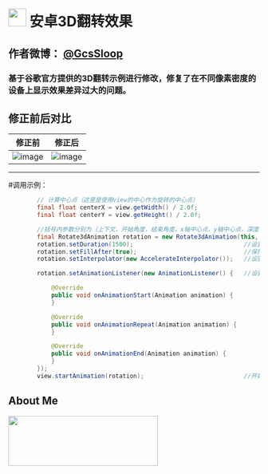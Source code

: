 # <img src="http://ww4.sinaimg.cn/large/005Xtdi2jw1f2jx68ugicj3074074jrm.jpg" width=36 /> 安卓3D翻转效果  

## 作者微博：  [@GcsSloop](http://weibo.com/GcsSloop)

### 基于谷歌官方提供的3D翻转示例进行修改，修复了在不同像素密度的设备上显示效果差异过大的问题。

## 修正前后对比

<b>修正前</b> | <b>修正后</b>
--- | ---
![image](https://github.com/GcsSloop/Rotate3dAnimation/blob/master/Pic/%E4%BF%AE%E6%AD%A3%E5%89%8D.gif) | ![image](https://github.com/GcsSloop/Rotate3dAnimation/blob/master/Pic/%E4%BF%AE%E6%AD%A3%E5%90%8E.gif)


- - - - 
#调用示例：
``` java
        // 计算中心点（这里是使用view的中心作为旋转的中心点）
		final float centerX = view.getWidth() / 2.0f;
		final float centerY = view.getHeight() / 2.0f;

        //括号内参数分别为（上下文，开始角度，结束角度，x轴中心点，y轴中心点，深度，是否扭曲）
		final Rotate3dAnimation rotation = new Rotate3dAnimation(this, start, end, centerX, centerY, 1.0f, true);
		rotation.setDuration(1500);                               //设置动画时长
		rotation.setFillAfter(true);                              //保持旋转后效果
		rotation.setInterpolator(new AccelerateInterpolator());   //设置插值器

		rotation.setAnimationListener(new AnimationListener() {   //设置监听器

			@Override
			public void onAnimationStart(Animation animation) {
			}

			@Override
			public void onAnimationRepeat(Animation animation) {
			}

			@Override
			public void onAnimationEnd(Animation animation) {
			}
		});
		view.startAnimation(rotation);                            //开始动画

```



## About Me

<a href="https://github.com/GcsSloop/SloopBlog/blob/master/FINDME.md" target="_blank"> <img src="http://ww4.sinaimg.cn/large/005Xtdi2gw1f1qn89ihu3j315o0dwwjc.jpg" width=300 height=100 /> </a>
